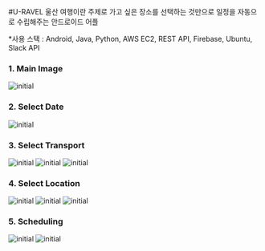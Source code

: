 #U-RAVEL
울산 여행이란 주제로 가고 싶은 장소를 선택하는 것만으로 일정을 자동으로 수립해주는 안드로이드 어플

*사용 스택 : Android, Java, Python, AWS EC2, REST API, Firebase, Ubuntu, Slack API

### 1. Main Image
![initial](https://user-images.githubusercontent.com/40512570/84156622-b1a59a00-aaa4-11ea-9ea0-9506018a5874.jpg)

### 2. Select Date
![initial](https://user-images.githubusercontent.com/40512570/84156846-f7faf900-aaa4-11ea-83a9-b757621719ae.jpg)

### 3. Select Transport
![initial](https://user-images.githubusercontent.com/40512570/84156939-152fc780-aaa5-11ea-803e-cf646e9ea419.jpg)
![initial](https://user-images.githubusercontent.com/40512570/84157017-2a0c5b00-aaa5-11ea-9a3b-ed18e78291e6.jpg)
![initial](https://user-images.githubusercontent.com/40512570/84157068-385a7700-aaa5-11ea-96d9-d3050113faf3.jpg)

### 4. Select Location
![initial](https://user-images.githubusercontent.com/40512570/84157110-4a3c1a00-aaa5-11ea-9bc0-eef1f9f2fd3d.jpg)
![initial](https://user-images.githubusercontent.com/40512570/84157145-5627dc00-aaa5-11ea-81af-b559bb5a53cd.jpg)
![initial](https://user-images.githubusercontent.com/40512570/84157158-5a53f980-aaa5-11ea-9140-b72da96af5ce.jpg)

### 5. Scheduling
![initial](https://user-images.githubusercontent.com/40512570/84157223-722b7d80-aaa5-11ea-9c3c-14279c5604c8.jpg)
![initial](https://user-images.githubusercontent.com/40512570/84157233-75bf0480-aaa5-11ea-85d5-b4e119b73075.jpg)
